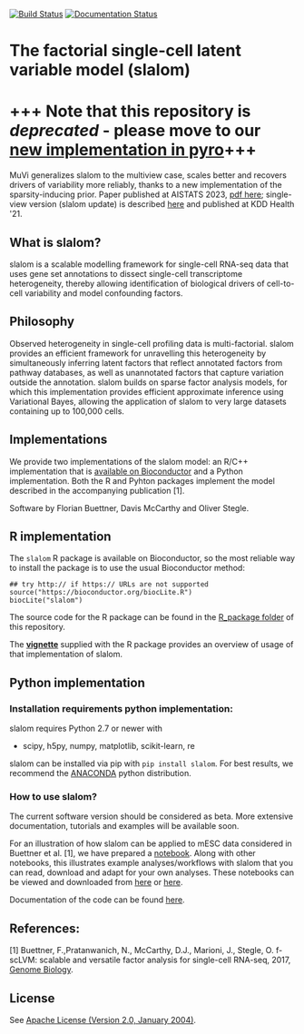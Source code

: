 [![Build Status](https://travis-ci.org/bioFAM/slalom.svg?branch=master)](https://travis-ci.org/bioFAM/slalom)   [![Documentation Status](https://readthedocs.org/projects/slalom/badge/?version=latest)](http://slalom.readthedocs.io/en/latest/?badge=latest)


# The factorial single-cell latent variable model (slalom)

# +++ Note that this repository is *deprecated* - please move to our [new implementation in pyro](https://github.com/MLO-lab/MuVI/)+++
MuVi generalizes slalom to the multiview case, scales better and recovers drivers of variability more reliably, thanks to a new implementation of the sparsity-inducing prior. Paper published at AISTATS 2023, [pdf here](https://arxiv.org/abs/2204.06242?context=cs); single-view version (slalom update) is described [here](https://arxiv.org/abs/2107.03730) and published at KDD Health '21.

## What is slalom?
slalom is a scalable modelling framework for single-cell RNA-seq data that uses gene set annotations to dissect single-cell transcriptome heterogeneity, thereby allowing identification of biological drivers of cell-to-cell variability and model confounding factors.

## Philosophy

Observed heterogeneity in single-cell profiling data is multi-factorial. slalom provides an efficient framework for unravelling this heterogeneity by simultaneously inferring latent factors that reflect annotated factors from pathway databases, as well as unannotated factors that capture variation outside the annotation.
slalom builds on sparse factor analysis models, for which this implementation provides efficient approximate inference using Variational Bayes, allowing the application of slalom to very large datasets containing up to 100,000 cells.

## Implementations
We provide two implementations of the slalom model: an R/C++ implementation that is [available on Bioconductor](http://bioconductor.org/packages/slalom) and a Python implementation. Both the R and Pyhton packages  implement the model described in the accompanying publication [1]. 

Software by Florian Buettner, Davis McCarthy and Oliver Stegle. 

## R implementation
The `slalom` R package is available on Bioconductor, so the most reliable way
to install the package is to use the usual Bioconductor method:

```{R}
## try http:// if https:// URLs are not supported
source("https://bioconductor.org/biocLite.R")
biocLite("slalom")
```
The source code for the R package can be found in the [R_package folder](https://github.com/bioFAM/slalom/blob/master/R_package) of this repository.

The [**vignette**](https://bioconductor.org/packages/devel/bioc/vignettes/slalom/inst/doc/vignette.html) supplied with the R package provides an overview of usage of that implementation of slalom.

## Python implementation
### Installation requirements python implementation:

slalom requires Python 2.7 or newer with
  - scipy, h5py, numpy, matplotlib, scikit-learn, re
  
slalom can be installed via pip with `pip install slalom`.
For best results, we recommend the [ANACONDA](https://anaconda.org) python distribution.


### How to use slalom?
The current software version should be considered as beta. More extensive documentation, tutorials and examples will be available soon. 

For an illustration of how slalom can be applied to mESC data considered in Buettner et al. [1], we have prepared a [notebook](http://nbviewer.ipython.org/github/bioFAM/slalom/blob/master/ipynb/f-scLVM.ipynb). Along with other notebooks, this illustrates example analyses/workflows with slalom that you can read, download and adapt for your own analyses. These notebooks can be viewed and downloaded from [here](http://nbviewer.ipython.org/github/bioFAM/slalom/blob/master/ipynb/) or [here](https://github.com/bioFAM/slalom/tree/master/ipynb).

Documentation of the code can be found [here](http://slalom.readthedocs.io).

## References:

[1] Buettner, F.,Pratanwanich, N., McCarthy, D.J., Marioni, J., Stegle, O. f-scLVM: scalable and versatile factor analysis for single-cell RNA-seq, 2017, [Genome Biology](https://genomebiology.biomedcentral.com/articles/10.1186/s13059-017-1334-8).




## License
See [Apache License (Version 2.0, January 2004)](https://github.com/bioFAM/slalom/blob/master/license.txt).
